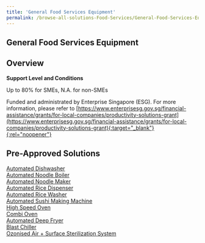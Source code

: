 ```yaml
---
title: 'General Food Services Equipment'
permalink: /browse-all-solutions-Food-Services/General-Food-Services-Equipment
---
```


## General Food Services Equipment
## Overview

**Support Level and Conditions**

Up to 80% for SMEs, N.A. for non-SMEs

Funded and administrated by Enterprise Singapore (ESG). For more information, please refer to
[https://www.enterprisesg.gov.sg/financial-assistance/grants/for-local-companies/productivity-solutions-grant](https://www.enterprisesg.gov.sg/financial-assistance/grants/for-local-companies/productivity-solutions-grant){:target="_blank"}{:rel="noopener"}

## Pre-Approved Solutions

<a href='/productivity-solutions-grant/solutionrepo/solution16' target='_blank'>Automated Dishwasher</a><br>
<a href='/productivity-solutions-grant/solutionrepo/solution17' target='_blank'>Automated Noodle Boiler</a><br>
<a href='/productivity-solutions-grant/solutionrepo/solution18' target='_blank'>Automated Noodle Maker</a><br>
<a href='/productivity-solutions-grant/solutionrepo/solution19' target='_blank'>Automated Rice Dispenser</a><br>
<a href='/productivity-solutions-grant/solutionrepo/solution20' target='_blank'>Automated Rice Washer</a><br>
<a href='/productivity-solutions-grant/solutionrepo/solution21' target='_blank'>Automated Sushi Making Machine</a><br>
<a href='/productivity-solutions-grant/solutionrepo/solution56' target='_blank'>High Speed Oven</a><br>
<a href='/productivity-solutions-grant/solutionrepo/solution402' target='_blank'>Combi Oven</a><br>
<a href='/productivity-solutions-grant/solutionrepo/solution2519' target='_blank'>Automated Deep Fryer</a><br>
<a href='/productivity-solutions-grant/solutionrepo/solution2520' target='_blank'>Blast Chiller</a><br>
<a href='/productivity-solutions-grant/solutionrepo/solution2521' target='_blank'>Ozonised Air + Surface Sterilization System</a><br>
